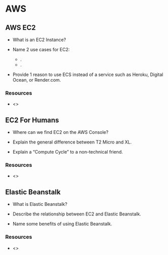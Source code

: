 # AWS

## AWS EC2

* What is an EC2 Instance?


* Name 2 use cases for EC2:
  * .
  * . 


* Provide 1 reason to use ECS instead of a service such as Heroku, Digital Ocean, or Render.com.


### Resources

* <>

## EC2 For Humans

* Where can we find EC2 on the AWS Console?


* Explain the general difference between T2 Micro and XL.


* Explain a “Compute Cycle” to a non-technical friend.


### Resources

* <>

## Elastic Beanstalk

* What is Elastic Beanstalk?


* Describe the relationship between EC2 and Elastic Beanstalk.


* Name some benefits of using Elastic Beanstalk.

### Resources

* <>
